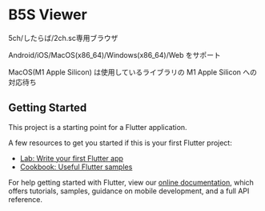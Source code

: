 # B5S Viewer

5ch/したらば/2ch.sc専用ブラウザ

Android/iOS/MacOS(x86_64)/Windows(x86_64)/Web をサポート

MacOS(M1 Apple Silicon) は使用しているライブラリの M1 Apple Silicon への対応待ち

## Getting Started

This project is a starting point for a Flutter application.

A few resources to get you started if this is your first Flutter project:

- [Lab: Write your first Flutter app](https://flutter.dev/docs/get-started/codelab)
- [Cookbook: Useful Flutter samples](https://flutter.dev/docs/cookbook)

For help getting started with Flutter, view our
[online documentation](https://flutter.dev/docs), which offers tutorials,
samples, guidance on mobile development, and a full API reference.
